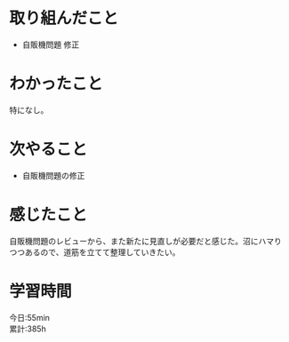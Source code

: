 # 取り組んだこと       
- 自販機問題 修正 
# わかったこと
特になし。
# 次やること
- 自販機問題の修正    
# 感じたこと
自販機問題のレビューから、また新たに見直しが必要だと感じた。沼にハマりつつあるので、道筋を立てて整理していきたい。
# 学習時間  
今日:55min  
累計:385h
